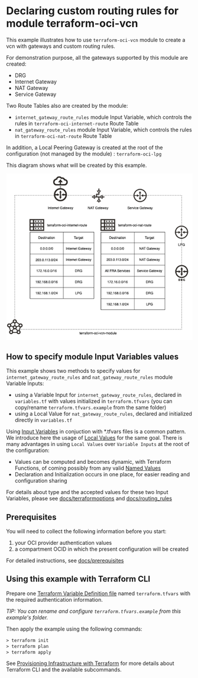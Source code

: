 # Declaring custom routing rules for module terraform-oci-vcn

[Terraform Variable Definition file]:https://www.terraform.io/docs/language/values/variables.html#variable-definitions-tfvars-files
[Input Variables]:https://www.terraform.io/docs/language/values/variables.html
[Local Values]:https://www.terraform.io/docs/language/values/locals.html
[Named Values]:https://www.terraform.io/docs/language/expressions/references.html
[docs/prerequisites]:https://github.com/oracle-terraform-modules/terraform-oci-vcn/blob/main/docs/prerequisites.adoc
[docs/terraformoptions]:https://github.com/oracle-terraform-modules/terraform-oci-vcn/blob/main/docs/terraformoptions.adoc
[docs/routing_rules]:https://github.com/oracle-terraform-modules/terraform-oci-vcn/blob/main/docs/routing_rules.adoc
[Provisioning Infrastructure with Terraform]:https://www.terraform.io/docs/cli/run/index.html

This example illustrates how to use `terraform-oci-vcn` module to create a vcn with gateways and custom routing rules.

For demonstration purpose, all the gateways supported by this module are created:

- DRG
- Internet Gateway
- NAT Gateway
- Service Gateway

Two Route Tables also are created by the module:

- `internet_gateway_route_rules` module Input Variable, which controls the rules in `terraform-oci-internet-route` Route Table
- `nat_gateway_route_rules` module Input Variable, which controls the rules in `terraform-oci-nat-route` Route Table

In addition, a Local Peering Gateway is created at the root of the configuration (not managed by the module) : `terraform-oci-lpg`

This diagram shows what will be created by this example.

![diagram](https://github.com/oracle-terraform-modules/terraform-oci-vcn/blob/main/docs/images/custom_route_rules.drawio.PNG?raw=true&sanitize=true)

## How to specify module Input Variables values

This example shows two methods to specify values for `internet_gateway_route_rules` and `nat_gateway_route_rules` module Variable Inputs:

- using a Variable Input for `internet_gateway_route_rules`, declared in `variables.tf` with values initialized in `terraform.tfvars` (you can copy/rename `terraform.tfvars.example` from the same folder)
- using a Local Value for `nat_gateway_route_rules`, declared and initialized directly in `variables.tf`

Using [Input Variables] in conjuction with *.tfvars files is a common pattern. We introduce here the usage of [Local Values] for the same goal. There is many advantages in using `Local Values` over `Variable Inputs` at the root of the configuration:

- Values can be computed and becomes dynamic, with Terraform Functions, of coming possibly from any valid [Named Values]
- Declaration and Initialization occurs in one place, for easier reading and configuration sharing

For details about type and the accepted values for these two Input Variables, please see [docs/terraformoptions] and [docs/routing_rules]

## Prerequisites

You will need to collect the following information before you start:

1. your OCI provider authentication values
2. a compartment OCID in which the present configuration will be created

For detailed instructions, see [docs/prerequisites]

## Using this example with Terraform CLI

Prepare one [Terraform Variable Definition file] named `terraform.tfvars` with the required authentication information.

*TIP: You can rename and configure `terraform.tfvars.example` from this example's folder.*

Then apply the example using the following commands:

```shell
> terraform init
> terraform plan
> terraform apply
```

See [Provisioning Infrastructure with Terraform] for more details about Terraform CLI and the available subcommands.
